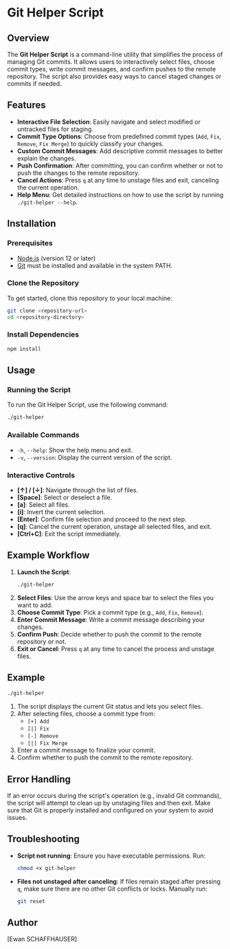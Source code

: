 
# Git Helper Script

## Overview

The **Git Helper Script** is a command-line utility that simplifies the process of managing Git commits. It allows users to interactively select files, choose commit types, write commit messages, and confirm pushes to the remote repository. The script also provides easy ways to cancel staged changes or commits if needed.

## Features

- **Interactive File Selection**: Easily navigate and select modified or untracked files for staging.
- **Commit Type Options**: Choose from predefined commit types (`Add`, `Fix`, `Remove`, `Fix Merge`) to quickly classify your changes.
- **Custom Commit Messages**: Add descriptive commit messages to better explain the changes.
- **Push Confirmation**: After committing, you can confirm whether or not to push the changes to the remote repository.
- **Cancel Actions**: Press `q` at any time to unstage files and exit, canceling the current operation.
- **Help Menu**: Get detailed instructions on how to use the script by running `./git-helper --help`.

## Installation

### Prerequisites
- [Node.js](https://nodejs.org/) (version 12 or later)
- [Git](https://git-scm.com/) must be installed and available in the system PATH.

### Clone the Repository
To get started, clone this repository to your local machine:
```bash
git clone <repository-url>
cd <repository-directory>
```

### Install Dependencies
```bash
npm install
```

## Usage

### Running the Script
To run the Git Helper Script, use the following command:
```bash
./git-helper
```

### Available Commands
- `-h`, `--help`: Show the help menu and exit.
- `-v`, `--version`: Display the current version of the script.

### Interactive Controls
- **[↑] / [↓]**: Navigate through the list of files.
- **[Space]**: Select or deselect a file.
- **[a]**: Select all files.
- **[i]**: Invert the current selection.
- **[Enter]**: Confirm file selection and proceed to the next step.
- **[q]**: Cancel the current operation, unstage all selected files, and exit.
- **[Ctrl+C]**: Exit the script immediately.

## Example Workflow
1. **Launch the Script**: 
   ```bash
   ./git-helper
   ```
2. **Select Files**: Use the arrow keys and space bar to select the files you want to add.
3. **Choose Commit Type**: Pick a commit type (e.g., `Add`, `Fix`, `Remove`).
4. **Enter Commit Message**: Write a commit message describing your changes.
5. **Confirm Push**: Decide whether to push the commit to the remote repository or not.
6. **Exit or Cancel**: Press `q` at any time to cancel the process and unstage files.

## Example
```bash
./git-helper
```
1. The script displays the current Git status and lets you select files.
2. After selecting files, choose a commit type from:
   - `[+] Add`
   - `[|] Fix`
   - `[-] Remove`
   - `[|] Fix Merge`
3. Enter a commit message to finalize your commit.
4. Confirm whether to push the commit to the remote repository.

## Error Handling
If an error occurs during the script's operation (e.g., invalid Git commands), the script will attempt to clean up by unstaging files and then exit. Make sure that Git is properly installed and configured on your system to avoid issues.

## Troubleshooting
- **Script not running**: Ensure you have executable permissions. Run:
  ```bash
  chmod +x git-helper
  ```
- **Files not unstaged after canceling**: If files remain staged after pressing `q`, make sure there are no other Git conflicts or locks. Manually run:
  ```bash
  git reset
  ```

## Author
[Ewan SCHAFFHAUSER]
